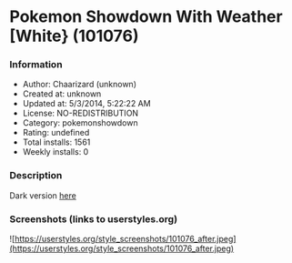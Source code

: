 # Pokemon Showdown With Weather [White} (101076)

### Information
- Author: Chaarizard (unknown)
- Created at: unknown
- Updated at: 5/3/2014, 5:22:22 AM
- License: NO-REDISTRIBUTION
- Category: pokemonshowdown
- Rating: undefined
- Total installs: 1561
- Weekly installs: 0


### Description
Dark version <a href=http://userstyles.org/styles/96748/pokemon-showdown-with-weather>here</a>


### Screenshots (links to userstyles.org)
![https://userstyles.org/style_screenshots/101076_after.jpeg](https://userstyles.org/style_screenshots/101076_after.jpeg)



